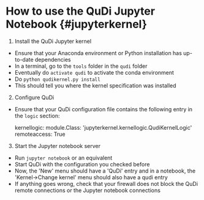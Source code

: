 # How to use the QuDi Jupyter Notebook {#jupyterkernel}

1. Install the QuDi Jupyter kernel
  * Ensure that your Anaconda environment or Python installation has
   up-to-date dependencies
  * In a terminal, go to the `tools` folder in the `qudi` folder
  * Eventually do `activate qudi` to activate the conda environment
  * Do `python qudikernel.py install`
  * This should tell you where the kernel specification was installed
2. Configure QuDi
  * Ensure that your QuDi configuration file contains the following 
  entry in the `logic` section:

    kernellogic:
        module.Class: 'jupyterkernel.kernellogic.QudiKernelLogic'
        remoteaccess: True

3. Start the Jupyter notebook server
  * Run `jupyter notebook` or an equivalent
  * Start QuDi with the configuration you checked before
  * Now, the 'New' menu should have a 'QuDi' entry and in a notebook, 
  the 'Kernel->Change kernel' menu should also have a qudi entry
  * If anything goes wrong, check that your firewall does not block
  the QuDi remote connections or the Jupyter notebook connections
